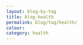 ```yaml
---
layout: blog-by-tag
title: blog-health
permalink: blog/tag/health/
colour:
category: health
---
```

